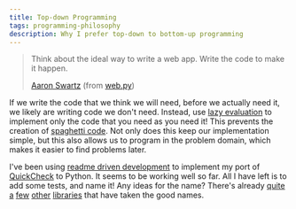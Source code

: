 ```yaml
---
title: Top-down Programming
tags: programming-philosophy
description: Why I prefer top-down to bottom-up programming
---
```


> Think about the ideal way to write a web app. Write the code to make it happen.
>
> [Aaron Swartz](http://www.aaronsw.com/) (from [web.py](http://webpy.org/philosophy))

If we write the code that we think we will need, before we actually need it, we likely are writing code we don't need. Instead, use [lazy evaluation](http://en.wikipedia.org/wiki/Lazy_evaluation) to implement only the code that you need as you need it! This prevents the creation of [spaghetti code](http://en.wikipedia.org/wiki/Spaghetti_code). Not only does this keep our implementation simple, but this also allows us to program in the problem domain, which makes it easier to find problems later.

I've been using [readme driven development](http://tom.preston-werner.com/2010/08/23/readme-driven-development.html) to implement my port of [QuickCheck](https://en.wikipedia.org/wiki/QuickCheck) to Python. It seems to be working well so far. All I have left is to add some tests, and name it! Any ideas for the name? There's already [quite](https://github.com/markchadwick/paycheck) [a](http://dan.bravender.us/2009/6/21/Simple_Quickcheck_implementation_for_Python.html) [few](https://pypi.python.org/pypi/pytest-quickcheck/) [other](http://www.drmaciver.com/2013/03/quickcheck-style-testing-in-python-with-hypothesis/) [libraries](https://github.com/npryce/python-factcheck) that have taken the good names.
